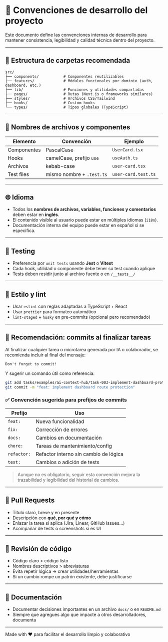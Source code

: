 # 📐 Convenciones de desarrollo del proyecto

Este documento define las convenciones internas de desarrollo para mantener consistencia, legibilidad y calidad técnica dentro del proyecto.

---

## 📁 Estructura de carpetas recomendada

```
src/
├── components/           # Componentes reutilizables
├── features/             # Módulos funcionales por dominio (auth, dashboard, etc.)
├── lib/                  # Funciones y utilidades compartidas
├── pages/                # Rutas (Next.js o frameworks similares)
├── styles/               # Archivos CSS/Tailwind
├── hooks/                # Custom hooks
└── types/                # Tipos globales (TypeScript)
```

---

## 📄 Nombres de archivos y componentes

| Elemento    | Convención                | Ejemplo             |
| ----------- | ------------------------- | ------------------- |
| Componentes | PascalCase                | `UserCard.tsx`      |
| Hooks       | camelCase, prefijo `use`  | `useAuth.ts`        |
| Archivos    | kebab-case                | `user-card.tsx`     |
| Test files  | mismo nombre + `.test.ts` | `user-card.test.ts` |

---

## 🌐 Idioma

- Todos los **nombres de archivos, variables, funciones y comentarios** deben estar en **inglés**.
- El contenido visible al usuario puede estar en múltiples idiomas (`i18n`).
- Documentación interna del equipo puede estar en español si se especifica.

---

## 🧪 Testing

- Preferencia por `unit tests` usando **Jest** o **Vitest**
- Cada hook, utilidad o componente debe tener su test cuando aplique
- Tests deben residir junto al archivo fuente o en `/__tests__/`

---

## 🧹 Estilo y lint

- Usar `eslint` con reglas adaptadas a TypeScript + React
- Usar `prettier` para formateo automático
- `lint-staged` + `husky` en pre-commits (opcional pero recomendado)

---

## 💾 Recomendación: commits al finalizar tareas

Al finalizar cualquier tarea o microtarea generada por IA o colaborador, se recomienda incluir al final del mensaje:

```
Don't forget to commit!
```

Y sugerir un comando útil como referencia:

```bash
git add tasks/examples/ai-context-hub/task-003-implement-dashboard-protection.yaml
git commit -m "feat: implement dashboard route protection"
```

### ✅ Convención sugerida para prefijos de commits

| Prefijo     | Uso                                   |
| ----------- | ------------------------------------- |
| `feat:`     | Nueva funcionalidad                   |
| `fix:`      | Corrección de errores                 |
| `docs:`     | Cambios en documentación              |
| `chore:`    | Tareas de mantenimiento/config        |
| `refactor:` | Refactor interno sin cambio de lógica |
| `test:`     | Cambios o adición de tests            |

> Aunque no es obligatorio, seguir esta convención mejora la trazabilidad y legibilidad del historial de cambios.

---

## 🔁 Pull Requests

- Título claro, breve y en presente
- Descripción con **qué, por qué y cómo**
- Enlazar la tarea si aplica (Jira, Linear, GitHub Issues...)
- Acompañar de tests o screenshots si es UI

---

## 🧠 Revisión de código

- Código claro > código listo
- Nombres descriptivos > abreviaturas
- Evita repetir lógica → crear utilidades/herramientas
- Si un cambio rompe un patrón existente, debe justificarse

---

## 📝 Documentación

- Documentar decisiones importantes en un archivo `docs/` o en `README.md`
- Siempre que agregues algo que impacte a otros desarrolladores, documenta

---

Made with ❤️ para facilitar el desarrollo limpio y colaborativo
